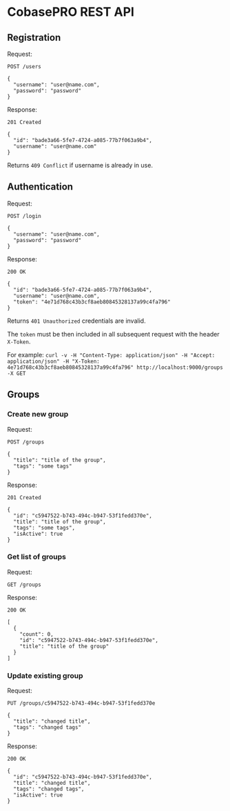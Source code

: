 # CobasePRO REST API

## Registration

Request:

    POST /users

    {
      "username": "user@name.com",
      "password": "password"
    }

Response:

    201 Created

    {
      "id": "bade3a66-5fe7-4724-a085-77b7f063a9b4",
      "username": "user@name.com"
    }

Returns `409 Conflict` if username is already in use.


## Authentication

Request:

    POST /login

    {
      "username": "user@name.com",
      "password": "password"
    }

Response:

    200 OK

    {
      "id": "bade3a66-5fe7-4724-a085-77b7f063a9b4",
      "username": "user@name.com",
      "token": "4e71d768c43b3cf8aeb80845328137a99c4fa796"
    }

Returns `401 Unauthorized` credentials are invalid.

The `token` must be then included in all subsequent request with the header `X-Token`.

For example: `curl -v -H "Content-Type: application/json" -H "Accept: application/json" -H "X-Token: 4e71d768c43b3cf8aeb80845328137a99c4fa796" http://localhost:9000/groups -X GET`


## Groups

### Create new group

Request:

    POST /groups

    {
      "title": "title of the group",
      "tags": "some tags"
    }

Response:

    201 Created

    {
      "id": "c5947522-b743-494c-b947-53f1fedd370e",
      "title": "title of the group",
      "tags": "some tags",
      "isActive": true
    }

### Get list of groups

Request:

    GET /groups

Response:

    200 OK

    [
      {
        "count": 0,
        "id": "c5947522-b743-494c-b947-53f1fedd370e",
        "title": "title of the group"
      }
    ]

### Update existing group

Request:

    PUT /groups/c5947522-b743-494c-b947-53f1fedd370e

    {
      "title": "changed title",
      "tags": "changed tags"
    }

Response:

    200 OK

    {
      "id": "c5947522-b743-494c-b947-53f1fedd370e",
      "title": "changed title",
      "tags": "changed tags",
      "isActive": true
    }
